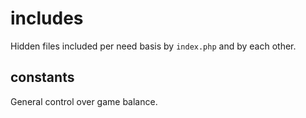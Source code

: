# includes

Hidden files included per need basis by `index.php` and by each other.

## constants

General control over game balance.
